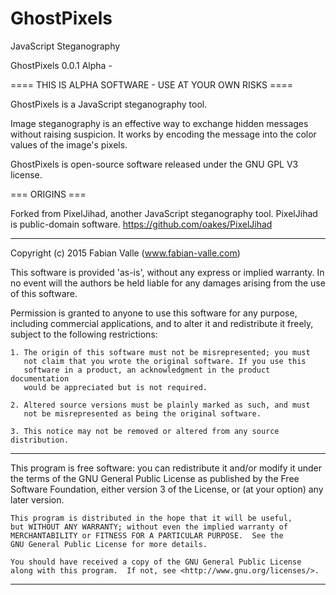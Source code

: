 # GhostPixels
JavaScript Steganography

GhostPixels 0.0.1 Alpha - 

==== THIS IS ALPHA SOFTWARE - USE AT YOUR OWN RISKS ====


GhostPixels is a JavaScript steganography tool. 

Image steganography is an effective way to exchange hidden messages without raising suspicion. It works by encoding the message into the color values of the image's pixels.

GhostPixels is open-source software released under the GNU GPL V3 license. 

=== ORIGINS ===


Forked from PixelJihad, another JavaScript steganography tool.
PixelJihad is public-domain software.
https://github.com/oakes/PixelJihad

------------------------------------------------------------------------------

Copyright (c) 2015 Fabian Valle (www.fabian-valle.com)

This software is provided 'as-is', without any express or implied warranty.
In no event will the authors be held liable for any damages arising from 
the use of this software.

Permission is granted to anyone to use this software for any purpose, 
including commercial applications, and to alter it and redistribute it 
freely, subject to the following restrictions:

    1. The origin of this software must not be misrepresented; you must 
       not claim that you wrote the original software. If you use this 
       software in a product, an acknowledgment in the product documentation
       would be appreciated but is not required.

    2. Altered source versions must be plainly marked as such, and must 
       not be misrepresented as being the original software.

    3. This notice may not be removed or altered from any source distribution.

------------------------------------------------------------------------------

This program is free software: you can redistribute it and/or modify
    it under the terms of the GNU General Public License as published by
    the Free Software Foundation, either version 3 of the License, or
    (at your option) any later version.

    This program is distributed in the hope that it will be useful,
    but WITHOUT ANY WARRANTY; without even the implied warranty of
    MERCHANTABILITY or FITNESS FOR A PARTICULAR PURPOSE.  See the
    GNU General Public License for more details.

    You should have received a copy of the GNU General Public License
    along with this program.  If not, see <http://www.gnu.org/licenses/>.

-------------------------------------------------------------------------------